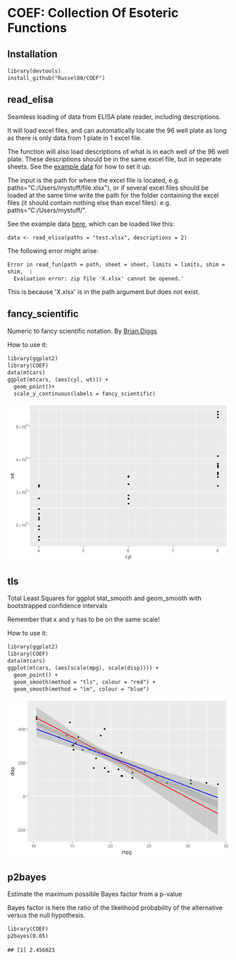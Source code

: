 COEF: Collection Of Esoteric Functions
======================================

Installation
------------

    library(devtools)
    install_github("Russel88/COEF")

read\_elisa
-----------

Seamless loading of data from ELISA plate reader, including
descriptions.

It will load excel files, and can automatically locate the 96 well plate
as long as there is only data from 1 plate in 1 excel file.

The function will also load descriptions of what is in each well of the
96 well plate. These descriptions should be in the same excel file, but
in seperate sheets. See the [example
data](https://raw.githubusercontent.com/Russel88/COEF/master/ExampleData/test.xlsx)
for how to set it up.

The input is the path for where the excel file is located, e.g.
paths="C:/Users/mystuff/file.xlsx"), or if several excel files should be
loaded at the same time write the path for the folder containing the
excel files (it should contain nothing else than excel files): e.g.
paths="C:/Users/mystuff/".

See the example data
[here](https://raw.githubusercontent.com/Russel88/COEF/master/ExampleData/test.xlsx),
which can be loaded like this:

    data <- read_elisa(paths = "test.xlsx", descriptions = 2)

The following error might arise:

    Error in read_fun(path = path, sheet = sheet, limits = limits, shim = shim,  : 
      Evaluation error: zip file 'X.xlsx' cannot be opened.'

This is because 'X.xlsx' is in the path argument but does not exist.

fancy\_scientific
-----------------

Numeric to fancy scientific notation. By [Brian
Diggs](https://groups.google.com/forum/#!topic/ggplot2/a_xhMoQyxZ4)

How to use it:

    library(ggplot2)
    library(COEF)
    data(mtcars)
    ggplot(mtcars, (aes(cyl, wt))) +
      geom_point()+
      scale_y_continuous(labels = fancy_scientific)

![](README_files/figure-markdown_strict/unnamed-chunk-3-1.png)

tls
---

Total Least Squares for ggplot stat\_smooth and geom\_smooth with
bootstrapped confidence intervals

Remember that x and y has to be on the same scale!

How to use it:

    library(ggplot2)
    library(COEF)
    data(mtcars)
    ggplot(mtcars, (aes(scale(mpg), scale(disp)))) +
      geom_point() +
      geom_smooth(method = "tls", colour = "red") +
      geom_smooth(method = "lm", colour = "blue")

![](README_files/figure-markdown_strict/unnamed-chunk-4-1.png)

p2bayes
-------

Estimate the maximum possible Bayes factor from a p-value

Bayes factor is here the ratio of the likelihood probability of the
alternative versus the null hypothesis.

    library(COEF)
    p2bayes(0.05)

    ## [1] 2.456023
